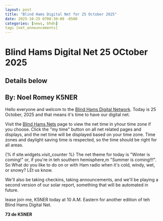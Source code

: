 ```yaml
---
layout: post
title: "Blind Hams Digital Net for 25 October 2025"
date: 2025-10-25 0708:30:00 -0500
categories: [news, bhdn]
tags [net_announcements]
---
```


# Blind Hams Digital Net 25 OCtober 2025
## Details below
## By: Noel Romey K5NER
Hello everyone and welcom to the [Blind Hams Digital Network](https://www.blindhams.network).  Today is 25 October, 2025 and that means it's time to have our digital net.

Visit the [Blind Hams Nets](nets/blind-hams) page to view the net time in yhour time zone if you choose. Click the "my time" button on all net related pages and displays, and the net time will be displayed based on your time zone.  Time zones and daylight saving time is respected, so the time should be right for all areas.

{% if site.widgets.visit_counter %}
The net theme for today is "Winter is coming!" or, if you're in teh southern hemisphere,m "Summer is coming!!!". So What do you like to do on or with Ham radio   when it's cold, windy, wet, or snowy? LEt us know.

We'll also be taking checkins, taking announcements, and we'll be playing a second version of our solar report, something that will be automated in future.

lease join me, K5NER today at 10 A.M. Eastern for another edition of teh Blind Hams Digital Net.

**73 de K5NER**
